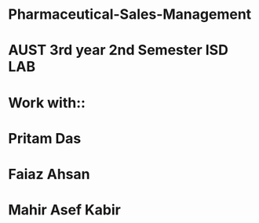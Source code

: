 Pharmaceutical-Sales-Management
===============================
AUST 3rd year 2nd Semester ISD LAB
===============================
Work with::
===============================
Pritam Das
===============================
Faiaz Ahsan
===============================
Mahir Asef Kabir
===============================
